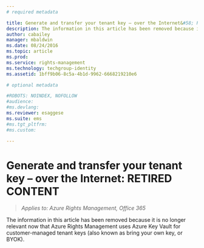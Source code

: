 ```yaml
---
# required metadata

title: Generate and transfer your tenant key – over the Internet&#58; RETIRED CONTENT | Azure RMS
description: The information in this article has been removed because it is no longer relevant now that Azure Rights Management uses Azure Key Vault for customer-managed tenant keys (also known as bring your own key, or BYOK). 
author: cabailey
manager: mbaldwin
ms.date: 08/24/2016
ms.topic: article
ms.prod:
ms.service: rights-management
ms.technology: techgroup-identity
ms.assetid: 1bff9b06-8c5a-4b1d-9962-6668219210e6

# optional metadata

#ROBOTS: NOINDEX, NOFOLLOW
#audience:
#ms.devlang:
ms.reviewer: esaggese
ms.suite: ems
#ms.tgt_pltfrm:
#ms.custom:

---
```



# Generate and transfer your tenant key – over the Internet: RETIRED CONTENT

>*Applies to: Azure Rights Management, Office 365*

The information in this article has been removed because it is no longer relevant now that Azure Rights Management uses Azure Key Vault for customer-managed tenant keys (also known as bring your own key, or BYOK). 
